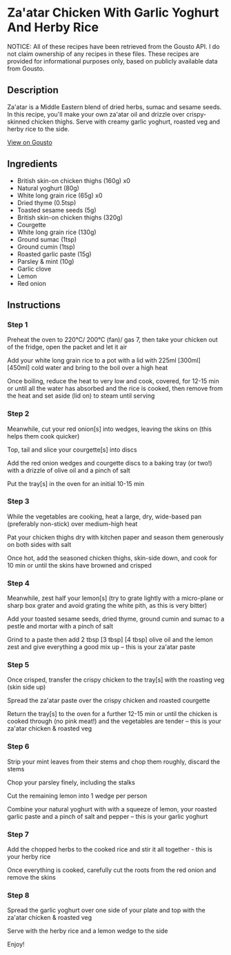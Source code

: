 # Za'atar Chicken With Garlic Yoghurt And Herby Rice

NOTICE: All of these recipes have been retrieved from the Gousto API. I do not claim ownership of any recipes in these files. These recipes are provided for informational purposes only, based on publicly available data from Gousto.

## Description

Za'atar is a Middle Eastern blend of dried herbs, sumac and sesame seeds. In this recipe, you'll make your own za'atar oil and drizzle over crispy-skinned chicken thighs. Serve with creamy garlic yoghurt, roasted veg and herby rice to the side.

[View on Gousto](https://www.gousto.co.uk/recipes/cookbook/zaatar-chicken-garlic-yoghurt-herby-rice)

## Ingredients

- British skin-on chicken thighs (160g) x0
- Natural yoghurt (80g)
- White long grain rice (65g) x0
- Dried thyme (0.5tsp)
- Toasted sesame seeds (5g)
- British skin-on chicken thighs (320g)
- Courgette
- White long grain rice (130g)
- Ground sumac (1tsp)
- Ground cumin (1tsp)
- Roasted garlic paste (15g)
- Parsley & mint (10g)
- Garlic clove
- Lemon
- Red onion

## Instructions


### Step 1

Preheat the oven to 220°C/ 200°C (fan)/ gas 7, then take your chicken out of the fridge, open the packet and let it air

Add your white long grain rice to a pot with a lid with 225ml<span class="text-purple"> [300ml]<span class="text-danger"> </span>[450ml]</span> cold water and bring to the boil over a high heat

Once boiling, reduce the heat to very low and cook, covered, for 12-15 min or until all the water has absorbed and the rice is cooked, then remove from the heat and set aside (lid on) to steam until serving


### Step 2

Meanwhile, cut your red onion[s] into wedges, leaving the skins on (this helps them cook quicker)

Top, tail and slice your courgette[s] into discs

Add the red onion wedges and courgette discs to a baking tray (or two!) with a drizzle of olive oil and a pinch of salt

Put the tray[s] in the oven for an initial 10-15 min


### Step 3

While the vegetables are cooking, heat a large, dry, wide-based pan (preferably non-stick) over medium-high heat

Pat your chicken thighs dry with kitchen paper and season them generously on both sides with salt

Once hot, add the seasoned chicken thighs, skin-side down, and cook for 10 min or until the skins have browned and crisped


### Step 4

Meanwhile, zest half your lemon[s] (try to grate lightly with a micro-plane or sharp box grater and avoid grating the white pith, as this is very bitter)

Add your toasted sesame seeds, dried thyme, ground cumin and sumac to a pestle and mortar with a pinch of salt

Grind to a paste then add 2 tbsp<span class="text-purple"> [3 tbsp]</span> <span class="text-danger">[4 tbsp]</span> olive oil and the lemon zest and give everything a good mix up – this is your za'atar paste


### Step 5

Once crisped, transfer the crispy chicken to the tray[s] with the roasting veg (skin side up)

Spread the za'atar paste over the crispy chicken and roasted courgette

Return the tray[s] to the oven for a further 12-15 min or until the chicken is cooked through (no pink meat!) and the vegetables are tender – this is your za'atar chicken & roasted veg


### Step 6

Strip your mint leaves from their stems and chop them roughly, discard the stems

Chop your parsley finely, including the stalks

Cut the remaining lemon into 1 wedge per person

Combine your natural yoghurt with with a squeeze of lemon, your roasted garlic paste and a pinch of salt and pepper – this is your garlic yoghurt


### Step 7

Add the chopped herbs to the cooked rice and stir it all together - this is your herby rice

Once everything is cooked, carefully cut the roots from the red onion and remove the skins

### Step 8

Spread the garlic yoghurt over one side of your plate and top with the za'atar chicken & roasted veg

Serve with the herby rice and a lemon wedge to the side

Enjoy!


